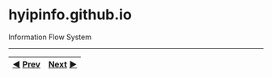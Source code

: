 # hyipinfo.github.io
Information Flow System


***
|[:arrow_backward:](https://github.com/hyip/info) [Prev](https://github.com/hyip/info)|[Next](https://github.com/hyipinfo/hyipinfo.github.io/wiki/Introduction) [:arrow_forward:](https://github.com/hyipinfo/hyipinfo.github.io/wiki/Introduction)|
|:----|----:|
